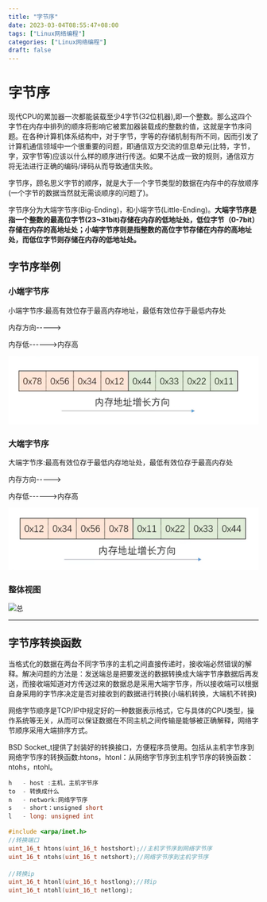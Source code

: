 ```yaml
---
title: "字节序"
date: 2023-03-04T08:55:47+08:00
tags: ["Linux网络编程"]
categories: ["Linux网络编程"]
draft: false
---
```



# 字节序
现代CPU的累加器一次都能装载至少4字节(32位机器),即一个整数。那么这四个字节在内存中排列的顺序将影响它被累加器装载成的整数的值，这就是字节序问题。在各种计算机体系结构中，对于字节，字等的存储机制有所不同，因而引发了计算机通信领域中一个很重要的问题，即通信双方交流的信息单元(比特，字节，字，双字节等)应该以什么样的顺序进行传送。如果不达成一致的规则，通信双方将无法进行正确的编码/译码从而导致通信失败。  

字节序，顾名思义字节的顺序，就是大于一个字节类型的数据在内存中的存放顺序(一个字节的数据当然就无需谈顺序的问题了)。  

字节序分为大端字节序(Big-Ending)，和小端字节(Little-Ending)。**大端字节序是指一个整数的最高位字节(23~31bit)存储在内存的低地址处，低位字节（0-7bit）存储在内存的高地址处；小端字节序则是指整数的高位字节存储在内存的高地址处，而低位字节则存储在内存的低地址处。**

## 字节序举例
### 小端字节序
小端字节序:最高有效位存于最高内存地址，最低有效位存于最低内存处

内存方向----->  

内存低------>内存高  

![小端字节序](../images/zijiexu/LittleEnding.png) 

### 大端字节序
大端字节序:最高有效位存于最低内存地址处，最低有效位存于最高内存处

内存方向----->  

内存低------>内存高  

![大端字节序](../images/zijiexu/BigEnding.png) 

### 整体视图

![总](../images/zijiexu/总.png) 

---

## 字节序转换函数 
当格式化的数据在两台不同字节序的主机之间直接传递时，接收端必然错误的解释。解决问题的方法是：发送端总是把要发送的数据转换成大端字节序数据后再发送，而接收端知道对方传送过来的数据总是采用大端字节序，所以接收端可以根据自身采用的字节序决定是否对接收到的数据进行转换(小端机转换，大端机不转换)  

网络字节顺序是TCP/IP中规定好的一种数据表示格式，它与具体的CPU类型，操作系统等无关，从而可以保证数据在不同主机之间传输是能够被正确解释，网络字节顺序采用大端排序方式。  

BSD Socket_t提供了封装好的转换接口，方便程序员使用。包括从主机字节序到网络字节序的转换函数:htons，htonl：从网络字节序到主机字节序的转换函数：ntohs，ntohl。  

```c
h   - host :主机，主机字节序
to  - 转换成什么
n   - network:网络字节序
s   - short：unsigned short
l   - long: unsigned int
```


```c++
#include <arpa/inet.h>
//转换端口
uint_16_t htons(uint_16_t hostshort);//主机字节序到网络字节序
uint_16_t ntohs(uint_16_t netshort);//网络字节序到主机字节序

//转换ip
uint_16_t htonl(uint_16_t hostlong);//转ip
uint_16_t ntohl(uint_16_t netlong);
```


